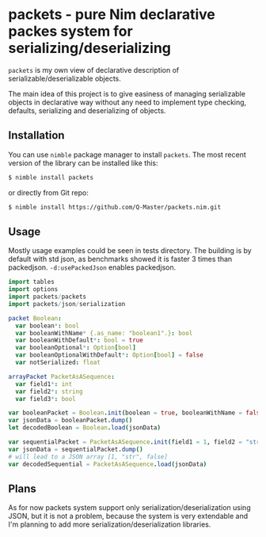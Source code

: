 packets - pure Nim declarative packes system for serializing/deserializing
===

`packets` is my own view of declarative description of serializable/deserializable objects.

The main idea of this project is to give easiness of managing serializable objects in declarative way
without any need to implement type checking, defaults, serializing and deserializing of objects.

Installation
---
You can use `nimble` package manager to install `packets`. The most recent
version of the library can be installed like this:

```bash
$ nimble install packets
```

or directly from Git repo:

```bash
$ nimble install https://github.com/Q-Master/packets.nim.git
```

Usage
---
Mostly usage examples could be seen in tests directory.
The building is by default with std json, as benchmarks showed it is faster 3 times than
packedjson.
`-d:usePackedJson` enables packedjson.
```nim
import tables
import options
import packets/packets
import packets/json/serialization

packet Boolean:
  var boolean*: bool
  var booleanWithName* {.as_name: "boolean1".}: bool
  var booleanWithDefault*: bool = true
  var booleanOptional*: Option[bool]
  var booleanOptionalWithDefault*: Option[bool] = false
  var notSerialized: float

arrayPacket PacketAsASequence:
  var field1*: int
  var field2*: string
  var field3*: bool

var booleanPacket = Boolean.init(boolean = true, booleanWithName = false)
var jsonData = booleanPacket.dump()
let decodedBoolean = Boolean.load(jsonData)

var sequentialPacket = PacketAsASequence.init(field1 = 1, field2 = "str", field3 = false)
var jsonData = sequentialPacket.dump()
# will lead to a JSON array [1, "str", false]
var decodedSequential = PacketAsASequence.load(jsonData)
```

Plans
---
As for now packets system support only serialization/deserialization using JSON,
but it is not a problem, because the system is very extendable and I'm planning to add
more serialization/deserialization libraries.